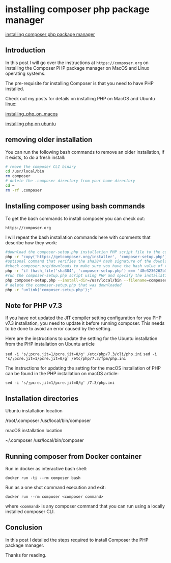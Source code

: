 # installing composer php package manager

[installing composer php package manager](https://aregsar.com/blog/2019/installing-composer-php-package-manager)

## Introduction

In this post I will go over the instructions at `https://composer.org` on installing the Composer PHP package manager on MacOS and Linux operating systems.

The pre-requisite for installing Composer is that you need to have PHP installed.

Check out my posts for details on installing PHP on MacOS and Ubuntu linux:

[installing_php_on_macos](https://aregsar.com/blog/2019/installing_php_on_macos)

[installing php on ubuntu](https://aregsar.com/blog/2019/installing-php-on-ubuntu)

## removing older installation

You can run the following bash commands to remove an older installation, if it exists, to do a fresh install:

```bash
# rmove the composer CLI binary
cd /usr/local/bin
rm composer
# delete the .composer directory from your home directory
cd ~
rm -rf .composer
```

## Installing composer using bash commands

To get the bash commands to install composer you can check out:

`https://composer.org`

I will repeat the bash installation commands here with comments that describe how they work:

```bash
#download the composer-setup.php installation PHP script file to the current directory
php -r "copy('https://getcomposer.org/installer', 'composer-setup.php');"
#optional command that verifies the sha384 hash signature of the downloaded file.
#check composer.org/downloads to make sure you have the hash value of the latest release
php -r "if (hash_file('sha384', 'composer-setup.php') === '48e3236262b34d30969dca3c37281b3b4bbe3221bda826ac6a9a62d6444cdb0dcd0615698a5cbe587c3f0fe57a54d8f5') { echo 'Installer verified'; } else { echo 'Installer corrupt'; unlink('composer-setup.php'); } echo PHP_EOL;"
#run the composer-setup.php script using PHP and specify the installation directory and file name of the composer binary
php composer-setup.php --install-dir=/usr/local/bin --filename=composer
# delete the composer-setup.php that was downloaded
php -r "unlink('composer-setup.php');"
```

## Note for PHP v7.3

If you have not updated the JIT compiler setting configuration for you PHP v7.3 installation, you need to update it before running composer. This needs to be done to avoid an error caused by the setting.

Here are the instructions to update the setting for the Ubuntu installation from the PHP installation on Ubuntu article

`sed -i 's/;pcre.jit=1/pcre.jit=0/g' /etc/php/7.3/cli/php.ini`
`sed -i 's/;pcre.jit=1/pcre.jit=0/g' /etc/php/7.3/fpm/php.ini`

The instructions for updating the setting for the macOS installation of PHP can be found in the PHP installation on macOS article:

`sed -i 's/;pcre.jit=1/pcre.jit=0/g' /7.3/php.ini`

## Installation directories

Ubuntu installation location

/root/.composer
/usr/local/bin/composer

macOS installation location

~/.composer
/usr/local/bin/composer

## Running composer from Docker container

Run in docker as interactive bash shell:

`docker run -ti --rm composer bash`

Run as a one shot command execution and exit:

`docker run --rm composer <composer command>`

where `<command>` is any composer command that you can run using a locally installed composer CLI.

## Conclusion

In this post I detailed the steps required to install Composer the PHP package manager.

Thanks for reading.